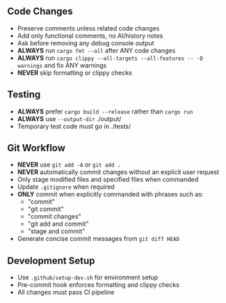 ## Code Changes
- Preserve comments unless related code changes
- Add only functional comments, no AI/history notes
- Ask before removing any debug console output
- **ALWAYS** run `cargo fmt --all` after ANY code changes
- **ALWAYS** run `cargo clippy --all-targets --all-features -- -D warnings` and fix ANY warnings
- **NEVER** skip formatting or clippy checks

## Testing
- **ALWAYS** prefer `cargo build --release` rather than `cargo run`
- **ALWAYS** use `--output-dir` ./output/
- Temporary test code must go in ./tests/

## Git Workflow  
- **NEVER** use `git add -A` or `git add .`
- **NEVER** automatically commit changes without an explicit user request
- Only stage modified files and specified files when commanded
- Update `.gitignore` when required
- **ONLY** commit when explicitly commanded with phrases such as:
  - "commit"
  - "git commit"
  - "commit changes" 
  - "git add and commit"
  - "stage and commit"
- Generate concise commit messages from `git diff HEAD`

## Development Setup
- Use `.github/setup-dev.sh` for environment setup
- Pre-commit hook enforces formatting and clippy checks
- All changes must pass CI pipeline
